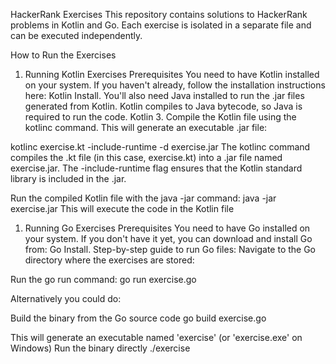 HackerRank Exercises
This repository contains solutions to HackerRank problems in Kotlin and Go. Each exercise is isolated in a separate file and can be executed independently.

How to Run the Exercises
1. Running Kotlin Exercises
Prerequisites
You need to have Kotlin installed on your system. If you haven't already, follow the installation instructions here: Kotlin Install.
You'll also need Java installed to run the .jar files generated from Kotlin. Kotlin compiles to Java bytecode, so Java is required to run the code.
Kotlin 3. Compile the Kotlin file using the kotlinc command. This will generate an executable .jar file:

kotlinc exercise.kt -include-runtime -d exercise.jar The kotlinc command compiles the .kt file (in this case, exercise.kt) into a .jar file named exercise.jar. The -include-runtime flag ensures that the Kotlin standard library is included in the .jar.

Run the compiled Kotlin file with the java -jar command: java -jar exercise.jar This will execute the code in the Kotlin file
1. Running Go Exercises
Prerequisites
You need to have Go installed on your system. If you don't have it yet, you can download and install Go from: Go Install. Step-by-step guide to run Go files: Navigate to the Go directory where the exercises are stored:

Run the go run command: go run exercise.go

Alternatively you could do:

Build the binary from the Go source code
go build exercise.go

This will generate an executable named 'exercise' (or 'exercise.exe' on Windows)
Run the binary directly
./exercise